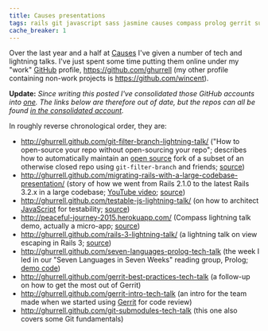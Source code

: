 ```yaml
---
title: Causes presentations
tags: rails git javascript sass jasmine causes compass prolog gerrit submodules
cache_breaker: 1
---
```


Over the last year and a half at [Causes](/wiki/Causes) I've given a number of tech and lightning talks. I've just spent some time putting them online under my "work" [GitHub](/wiki/GitHub) profile, <https://github.com/ghurrell> (my other profile containing non-work projects is <https://github.com/wincent>).

**Update:** *Since writing this posted I've consolidated those GitHub accounts into [one](https://github.com/wincent). The links below are therefore out of date, but the repos can all be found [in the consolidated account](https://github.com/wincent?tab=repositories).*

In roughly reverse chronological order, they are:

-   <http://ghurrell.github.com/git-filter-branch-lightning-talk/> ("How to open-source your repo without open-sourcing your repo"; describes how to automatically maintain an [open source](/wiki/open_source) fork of a subset of an otherwise closed repo using `git-filter-branch` and friends; [source](https://github.com/ghurrell/git-filter-branch-lightning-talk))
-   <http://ghurrell.github.com/migrating-rails-with-a-large-codebase-presentation/> (story of how we went from Rails 2.1.0 to the latest Rails 3.2.x in a large codebase; [YouTube video](http://www.youtube.com/watch?v=qgCM2bca49w); [source](https://github.com/ghurrell/migrating-rails-with-a-large-codebase-presentation))
-   <http://ghurrell.github.com/testable-js-lightning-talk/> (on how to architect [JavaScript](/wiki/JavaScript) for testability; [source](https://github.com/ghurrell/testable-js-lightning-talk))
-   <http://peaceful-journey-2015.herokuapp.com/> (Compass lightning talk demo, actually a micro-app; [source](https://github.com/ghurrell/compass-lightning-talk))
-   <http://ghurrell.github.com/rails-3-lightning-talk/> (a lightning talk on view escaping in Rails 3; [source](https://github.com/ghurrell/rails-3-lightning-talk))
-   <http://ghurrell.github.com/seven-languages-prolog-tech-talk> (the week I led in our "Seven Languages in Seven Weeks" reading group, Prolog; [demo code](https://github.com/ghurrell/seven-languages-prolog-tech-talk))
-   <http://ghurrell.github.com/gerrit-best-practices-tech-talk> (a follow-up on how to get the most out of Gerrit)
-   <http://ghurrell.github.com/gerrit-intro-tech-talk> (an intro for the team made when we started using [Gerrit](/wiki/Gerrit) for code review)
-   <http://ghurrell.github.com/git-submodules-tech-talk> (this one also covers some Git fundamentals)

